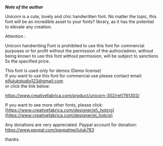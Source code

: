 ***Note of the author***

Unicorn is a cute, lovely and chic handwritten font. No matter the topic, this font will be an incredible asset to your fonts? library, as it has the potential to elevate any creation.  
   
 Attention :  
   
 Unicorn handwriting Font is prohibited to use this font for commercial purposes or for profit without the permission of the author/admin, without being known to use this font without permission, will be subject to sanctions 5x the specified price.  
   
 This font is used only for demos (Demo license)  
 If you want to use this font for commercial use please contact email: <elllulukstudio123@gmail.com>  
 or click the link below:  
   
 <https://www.creativefabrica.com/product/unicorn-302/ref/761303/>  
   
 If you want to see more other fonts, please click: [https://www.creativefabrica.com/designer/el\_hotcig](https://www.creativefabrica.com/designer/el_hotcig)  
   
 Any donations are very appreciated. Paypal account for donation:  
 <https://www.paypal.com/paypalme/luluk783>  
   
 thanks.